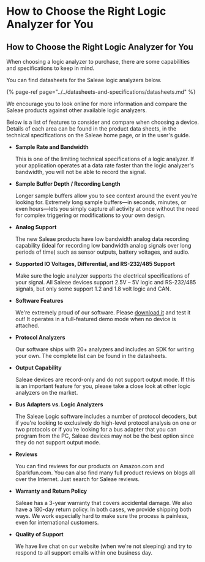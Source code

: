 # How to Choose the Right Logic Analyzer for You

## How to Choose the Right Logic Analyzer for You

When choosing a logic analyzer to purchase, there are some capabilities and specifications to keep in mind.

You can find datasheets for the Saleae logic analyzers below.

{% page-ref page="../../datasheets-and-specifications/datasheets.md" %}

We encourage you to look online for more information and compare the Saleae products against other available logic analyzers.

Below is a list of features to consider and compare when choosing a device. Details of each area can be found in the product data sheets, in the technical specifications on the Saleae home page, or in the user's guide.

* **Sample Rate and Bandwidth**

    This is one of the limiting technical specifications of a logic analyzer. If your application operates at a data rate faster than the logic analyzer's bandwidth, you will not be able to record the signal.

* **Sample Buffer Depth / Recording Length**

    Longer sample buffers allow you to see context around the event you're looking for. Extremely long sample buffers—in seconds, minutes, or even hours—lets you simply capture all activity at once without the need for complex triggering or modifications to your own design.

* **Analog Support**

    The new Saleae products have low bandwidth analog data recording capability \(ideal for recording low bandwidth analog signals over long periods of time\) such as sensor outputs, battery voltages, and audio.

* **Supported IO Voltages, Differential, and RS-232/485 Support**

    Make sure the logic analyzer supports the electrical specifications of your signal. All Saleae devices support 2.5V – 5V logic and RS-232/485 signals, but only some support 1.2 and 1.8 volt logic and CAN.

* **Software Features**

    We're extremely proud of our software. Please [download it](https://www.saleae.com/downloads) and test it out! It operates in a full-featured demo mode when no device is attached.

* **Protocol Analyzers**

    Our software ships with 20+ analyzers and includes an SDK for writing your own. The complete list can be found in the datasheets.

* **Output Capability**

    Saleae devices are record-only and do not support output mode. If this is an important feature for you, please take a close look at other logic analyzers on the market.

* **Bus Adapters vs. Logic Analyzers**

    The Saleae Logic software includes a number of protocol decoders, but if you're looking to exclusively do high-level protocol analysis on one or two protocols or if you're looking for a bus adapter that you can program from the PC, Saleae devices may not be the best option since they do not support output mode.

* **Reviews**

    You can find reviews for our products on Amazon.com and Sparkfun.com. You can also find many full product reviews on blogs all over the Internet. Just search for Saleae reviews.

* **Warranty and Return Policy**

    Saleae has a 3-year warranty that covers accidental damage. We also have a 180-day return policy. In both cases, we provide shipping both ways. We work especially hard to make sure the process is painless, even for international customers.

* **Quality of Support**

    We have live chat on our website \(when we're not sleeping\) and try to respond to all support emails within one business day.

